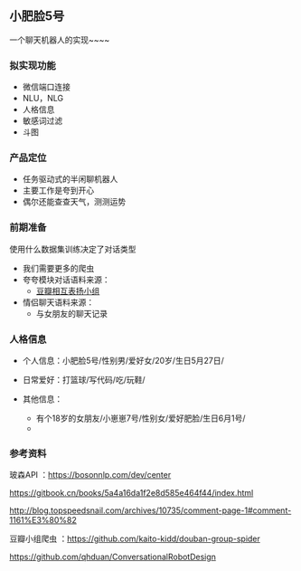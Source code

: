 ## 小肥脸5号



一个聊天机器人的实现~~~~



### 拟实现功能

- 微信端口连接
- NLU，NLG
- 人格信息
- 敏感词过滤
- 斗图



### 产品定位

- 任务驱动式的半闲聊机器人
- 主要工作是夸到开心
- 偶尔还能查查天气，测测运势



### 前期准备

使用什么数据集训练决定了对话类型

- 我们需要更多的爬虫
- 夸夸模块对话语料来源：
  - [豆瓣相互表扬小组](https://www.douban.com/group/kuakua/)
- 情侣聊天语料来源：
  - 与女朋友的聊天记录



### 人格信息

- 个人信息：小肥脸5号/性别男/爱好女/20岁/生日5月27日/

- 日常爱好：打篮球/写代码/吃/玩鞋/
- 其他信息：
  - 有个18岁的女朋友/小崽崽7号/性别女/爱好肥脸/生日6月1号/
  - 



### 参考资料

玻森API ：https://bosonnlp.com/dev/center

https://gitbook.cn/books/5a4a16da1f2e8d585e464f44/index.html

http://blog.topspeedsnail.com/archives/10735/comment-page-1#comment-1161%E3%80%82

豆瓣小组爬虫 ：https://github.com/kaito-kidd/douban-group-spider

https://github.com/qhduan/ConversationalRobotDesign